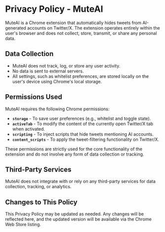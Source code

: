 # Privacy Policy - MuteAI

MuteAI is a Chrome extension that automatically hides tweets from AI-generated accounts on Twitter/X. The extension operates entirely within the user's browser and does not collect, store, transmit, or share any personal data.

## Data Collection
- MuteAI does not track, log, or store any user activity.
- No data is sent to external servers.
- All settings, such as whitelist preferences, are stored locally on the user's device using Chrome's local storage.

## Permissions Used
MuteAI requires the following Chrome permissions:
- **`storage`** - To save user preferences (e.g., whitelist and toggle state).
- **`activeTab`** - To modify the content of the currently open Twitter/X tab when activated.
- **`scripting`** - To inject scripts that hide tweets mentioning AI accounts.
- **`content_scripts`** - To apply the tweet-filtering functionality on Twitter/X.

These permissions are strictly used for the core functionality of the extension and do not involve any form of data collection or tracking.

## Third-Party Services
MuteAI does not integrate with or rely on any third-party services for data collection, tracking, or analytics.

## Changes to This Policy
This Privacy Policy may be updated as needed. Any changes will be reflected here, and the updated version will be available via the Chrome Web Store listing.